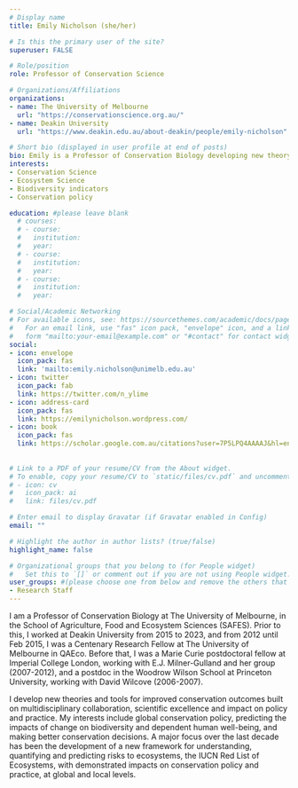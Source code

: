 ```yaml
---
# Display name
title: Emily Nicholson (she/her)

# Is this the primary user of the site?
superuser: FALSE

# Role/position
role: Professor of Conservation Science

# Organizations/Affiliations
organizations:
- name: The University of Melbourne
  url: "https://conservationscience.org.au/"
- name: Deakin University
  url: "https://www.deakin.edu.au/about-deakin/people/emily-nicholson"

# Short bio (displayed in user profile at end of posts)
bio: Emily is a Professor of Conservation Biology developing new theory and tools for improved conservation outcomes, built on multidisciplinary collaboration, scientific excellence and impact on policy and practice.
interests:
- Conservation Science
- Ecosystem Science
- Biodiversity indicators
- Conservation policy

education: #please leave blank
  # courses:
  # - course:
  #   institution:
  #   year:
  # - course:
  #   institution:
  #   year:
  # - course:
  #   institution:
  #   year:

# Social/Academic Networking
# For available icons, see: https://sourcethemes.com/academic/docs/page-builder/#icons
#   For an email link, use "fas" icon pack, "envelope" icon, and a link in the
#   form "mailto:your-email@example.com" or "#contact" for contact widget.
social:
- icon: envelope
  icon_pack: fas
  link: 'mailto:emily.nicholson@unimelb.edu.au'
- icon: twitter
  icon_pack: fab
  link: https://twitter.com/n_ylime
- icon: address-card
  icon_pack: fas
  link: https://emilynicholson.wordpress.com/
- icon: book
  icon_pack: fas
  link: https://scholar.google.com.au/citations?user=7P5LPQ4AAAAJ&hl=en
    
  
# Link to a PDF of your resume/CV from the About widget.
# To enable, copy your resume/CV to `static/files/cv.pdf` and uncomment the lines below.
# - icon: cv
#   icon_pack: ai
#   link: files/cv.pdf

# Enter email to display Gravatar (if Gravatar enabled in Config)
email: ""

# Highlight the author in author lists? (true/false)
highlight_name: false

# Organizational groups that you belong to (for People widget)
#   Set this to `[]` or comment out if you are not using People widget.
user_groups: #(please choose one from below and remove the others that aren't needed)
- Research Staff
---
```


I am a Professor of Conservation Biology at The University of Melbourne, in the School of Agriculture, Food and Ecosystem Sciences (SAFES). Prior to this, I worked at Deakin University from 2015 to 2023, and from 2012 until Feb 2015, I was a Centenary Research Fellow at The University of Melbourne in QAEco. Before that, I was a Marie Curie postdoctoral fellow at Imperial College London, working with E.J. Milner-Gulland and her group (2007-2012), and a postdoc in the Woodrow Wilson School at Princeton University, working with David Wilcove (2006-2007).

I develop new theories and tools for improved conservation outcomes built on multidisciplinary collaboration, scientific excellence and impact on policy and practice. My interests include global conservation policy, predicting the impacts of change on biodiversity and dependent human well-being, and making better conservation decisions. A major focus over the last decade has been the development of a new framework for understanding, quantifying and predicting risks to ecosystems, the IUCN Red List of Ecosystems, with demonstrated impacts on conservation policy and practice, at global and local levels.
